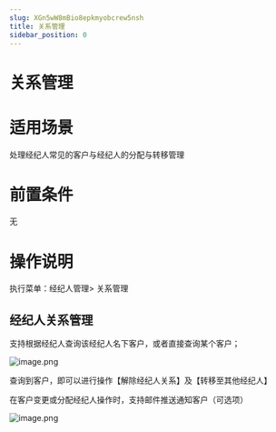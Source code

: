 ```yaml
---
slug: XGn5wW8mBio8epkmyobcrew5nsh
title: 关系管理
sidebar_position: 0
---
```



# 关系管理


# 适用场景


处理经纪人常见的客户与经纪人的分配与转移管理


# 前置条件


无


# 操作说明


执行菜单：经纪人管理> 关系管理


## 经纪人关系管理


支持根据经纪人查询该经纪人名下客户，或者直接查询某个客户；


![image.png](/assets/8174482c5cfab39227886676543e718c.png)


查询到客户，即可以进行操作【解除经纪人关系】及【转移至其他经纪人】


在客户变更或分配经纪人操作时，支持邮件推送通知客户（可选项）


![image.png](/assets/7c0fa7952fbad12bd1f2420989d693c2.png)

